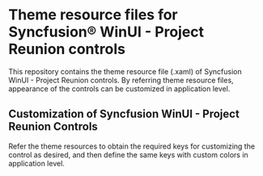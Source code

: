 # Theme resource files for Syncfusion® WinUI - Project Reunion controls        

This repository contains the theme resource file (.xaml) of Syncfusion WinUI - Project Reunion controls. By referring theme resource files, appearance of the controls can be customized in application level.

## Customization of Syncfusion WinUI - Project Reunion Controls 

Refer the theme resources to obtain the required keys for customizing the control as desired, and then define the same keys with custom colors in application level.  